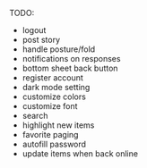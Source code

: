 TODO:
 + logout
 + post story
 + handle posture/fold
 + notifications on responses
 + bottom sheet back button
 + register account
 + dark mode setting
 + customize colors
 + customize font
 + search
 + highlight new items
 + favorite paging
 + autofill password
 + update items when back online
